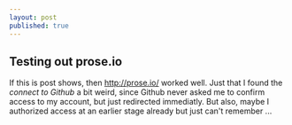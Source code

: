 ```yaml
---
layout: post
published: true
---
```


## Testing out prose.io

If this is post shows, then http://prose.io/ worked well. Just that I found the _connect to Github_ a bit weird, since Github never asked me to confirm access to my account, but just redirected immediatly. But also, maybe I authorized access at an earlier stage already but just can't remember ...
